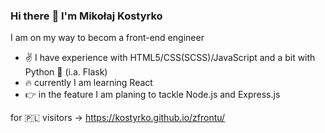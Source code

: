 ### Hi there :wave: I'm Mikołaj Kostyrko

I am on my way to becom a front-end engineer
* :v: I have experience with HTML5/CSS(SCSS)/JavaScript and a bit with Python :snake: (i.a. Flask) 
* :fire: currently I am learning React
* :point_right: in the feature I am planing to tackle Node.js and Express.js

for 🇵🇱 visitors -> https://kostyrko.github.io/zfrontu/
